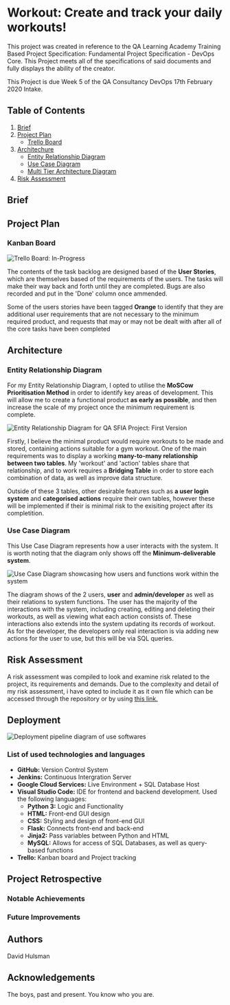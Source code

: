 # Workout: Create and track your daily workouts!


This project was created in reference to the QA Learning Academy Training Based Project Specification: Fundamental Project Specification - DevOps Core. This Project meets all of the specifications of said documents and fully displays the ability of the creator.

This Project is due Week 5 of the QA Consultancy DevOps 17th February 2020 Intake.

## Table of Contents

1. [Brief](https://github.com/HavidDulsman/Workout/tree/developer#brief)
2. [Project Plan](https://github.com/HavidDulsman/Workout/tree/developer#brief)
    + [Trello Board](https://github.com/HavidDulsman/Workout/tree/developer#trello-board)
3. [Architechure](https://github.com/HavidDulsman/Workout/tree/developer#brief)
    + [Entity Relationship Diagram](https://github.com/HavidDulsman/Workout/tree/developer#entity-relationship-diagram)
    + [Use Case Diagram](https://github.com/HavidDulsman/Workout/tree/developer#use-case-diagram)
    + [Multi Tier Architecture Diagram](https://github.com/HavidDulsman/Workout/tree/developer#use-case-diagram)
4. [Risk Assessment](https://github.com/HavidDulsman/Workout/blob/developer/README.md#risk-assessment)

## Brief

## Project Plan
### Kanban Board
![Trello Board: In-Progress](https://i.imgur.com/8p3gPaO.png)

The contents of the task backlog are designed based of the **User Stories**, which are themselves based of the requirements of the users. The tasks will make their way back and forth until they are completed. Bugs are also recorded and put in the 'Done' column once ammended.

Some of the users stories have been tagged **Orange** to identify that they are additional user requirements that are not necessary to the minimum required product, and requests that may or may not be dealt with after all of the core tasks have been completed

## Architecture
### Entity Relationship Diagram
For my Entity Relationship Diagram, I opted to utilise the **MoSCow Prioritisation Method** in order to identify key areas of development. This will allow me to create a functional product **as early as possible**, and then increase the scale of my project once the minimum requirement is complete.

![Entity Relationship Diagram for QA SFIA Project: First Version](https://i.imgur.com/VCkA0So.png)

Firstly, I believe the minimal product would require workouts to be made and stored, containing actions suitable for a gym workout. One of the main requirements was to display a working **many-to-many relationship between two tables**. My 'workout' and 'action' tables share that relationship, and to work requires a **Bridging Table** in order to store each combination of data, as well as improve data structure.

Outside of these 3 tables, other desirable features such as **a user login system** and **categorised actions** require their own tables, however these will be implemented if their is minimal risk to the exisiting project after its completition.

### Use Case Diagram
This Use Case Diagram represents how a user interacts with the system. It is worth noting that the diagram only shows off the **Minimum-deliverable system**. 

![Use Case Diagram showcasing how users and functions work within the system](https://i.imgur.com/zM1Anws.png)

The diagram shows of the 2 users, **user** and **admin/developer** as well as their relations to system functions. The user has the majority of the interactions with the system, including creating, editing and deleting their workouts, as well as viewing what each action consists of. These interactions also extends into the system updating its records of workout. As for the developer, the developers only real interaction is via adding new actions for the user to use, but this will be via SQL queries.

## Risk Assessment
A risk assessment was compiled to look and examine risk related to the project, its requirements and demands. Due to the complexity and detail of my risk assessment, i have opted to include it as it own file which can be accessed through the repository or by using [this link.](https://github.com/HavidDulsman/Workout/blob/developer/workout_Risk.xlsx)

## Deployment

![Deployment pipeline diagram of use softwares](https://i.imgur.com/rz4D02h.png)

### List of used technologies and languages
* **GitHub:** Version Control System
* **Jenkins:** Continuous Intergration Server
* **Google Cloud Services:** Live Environment + SQL Database Host
* **Visual Studio Code:** IDE for frontend and backend development. Used the following languages:
    - **Python 3:** Logic and Functionality
    - **HTML:** Front-end GUI design
    - **CSS:** Styling and design of front-end GUI
    - **Flask:** Connects front-end and back-end
    - **Jinja2:** Pass variables between Python and HTML
    - **MySQL:** Allows for access of SQL Databases, as well as query-based functions
* **Trello:** Kanban board and Project tracking

## Project Retrospective
### Notable Achievements
### Future Improvements

## Authors
David Hulsman

## Acknowledgements
The boys, past and present. You know who you are.
